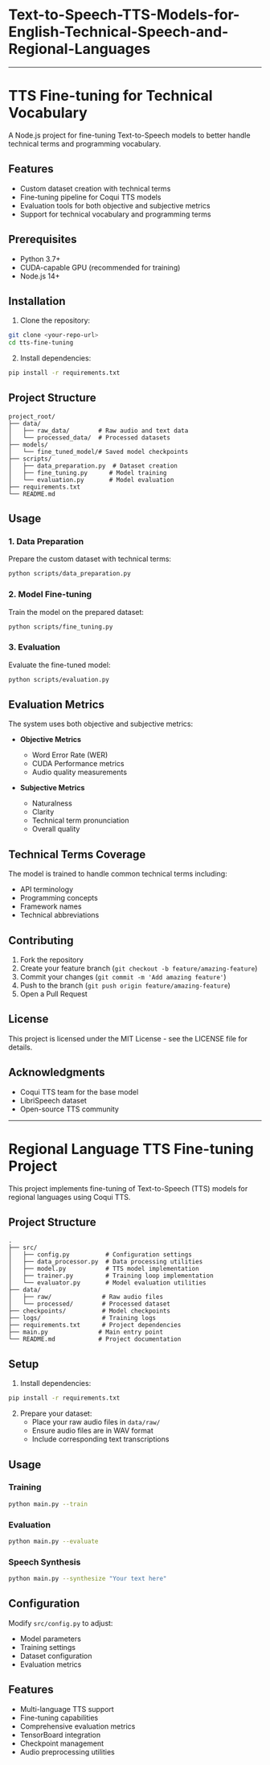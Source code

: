 # Text-to-Speech-TTS-Models-for-English-Technical-Speech-and-Regional-Languages

------------------------------------------------------------------------------------------------------------------
# TTS Fine-tuning for Technical Vocabulary

A Node.js project for fine-tuning Text-to-Speech models to better handle technical terms and programming vocabulary.

## Features

- Custom dataset creation with technical terms
- Fine-tuning pipeline for Coqui TTS models
- Evaluation tools for both objective and subjective metrics
- Support for technical vocabulary and programming terms

## Prerequisites

- Python 3.7+
- CUDA-capable GPU (recommended for training)
- Node.js 14+

## Installation

1. Clone the repository:
```bash
git clone <your-repo-url>
cd tts-fine-tuning
```

2. Install dependencies:
```bash
pip install -r requirements.txt
```

## Project Structure

```
project_root/
├── data/
│   ├── raw_data/        # Raw audio and text data
│   └── processed_data/  # Processed datasets
├── models/
│   └── fine_tuned_model/# Saved model checkpoints
├── scripts/
│   ├── data_preparation.py  # Dataset creation
│   ├── fine_tuning.py      # Model training
│   └── evaluation.py       # Model evaluation
├── requirements.txt
└── README.md
```

## Usage

### 1. Data Preparation

Prepare the custom dataset with technical terms:

```bash
python scripts/data_preparation.py
```

### 2. Model Fine-tuning

Train the model on the prepared dataset:

```bash
python scripts/fine_tuning.py
```

### 3. Evaluation

Evaluate the fine-tuned model:

```bash
python scripts/evaluation.py
```

## Evaluation Metrics

The system uses both objective and subjective metrics:

- **Objective Metrics**
  - Word Error Rate (WER)
  - CUDA Performance metrics
  - Audio quality measurements

- **Subjective Metrics**
  - Naturalness
  - Clarity
  - Technical term pronunciation
  - Overall quality

## Technical Terms Coverage

The model is trained to handle common technical terms including:
- API terminology
- Programming concepts
- Framework names
- Technical abbreviations

## Contributing

1. Fork the repository
2. Create your feature branch (`git checkout -b feature/amazing-feature`)
3. Commit your changes (`git commit -m 'Add amazing feature'`)
4. Push to the branch (`git push origin feature/amazing-feature`)
5. Open a Pull Request

## License

This project is licensed under the MIT License - see the LICENSE file for details.

## Acknowledgments

- Coqui TTS team for the base model
- LibriSpeech dataset
- Open-source TTS community

-------------------------------------------------------------------------------------------------------------------------


# Regional Language TTS Fine-tuning Project

This project implements fine-tuning of Text-to-Speech (TTS) models for regional languages using Coqui TTS.

## Project Structure
```
.
├── src/
│   ├── config.py          # Configuration settings
│   ├── data_processor.py  # Data processing utilities
│   ├── model.py           # TTS model implementation
│   ├── trainer.py         # Training loop implementation
│   └── evaluator.py       # Model evaluation utilities
├── data/
│   ├── raw/              # Raw audio files
│   └── processed/        # Processed dataset
├── checkpoints/          # Model checkpoints
├── logs/                 # Training logs
├── requirements.txt      # Project dependencies
├── main.py              # Main entry point
└── README.md            # Project documentation
```

## Setup

1. Install dependencies:
```bash
pip install -r requirements.txt
```

2. Prepare your dataset:
   - Place your raw audio files in `data/raw/`
   - Ensure audio files are in WAV format
   - Include corresponding text transcriptions

## Usage

### Training
```bash
python main.py --train
```

### Evaluation
```bash
python main.py --evaluate
```

### Speech Synthesis
```bash
python main.py --synthesize "Your text here"
```

## Configuration

Modify `src/config.py` to adjust:
- Model parameters
- Training settings
- Dataset configuration
- Evaluation metrics

## Features

- Multi-language TTS support
- Fine-tuning capabilities
- Comprehensive evaluation metrics
- TensorBoard integration
- Checkpoint management
- Audio preprocessing utilities
